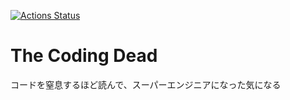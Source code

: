 [![Actions Status](https://github.com/the-coding-dead/the-coding-dead.github.io/workflows/deploy/badge.svg)](https://github.com/the-coding-dead/the-coding-dead.github.io/actions)

# The Coding Dead

コードを窒息するほど読んで、スーパーエンジニアになった気になる
